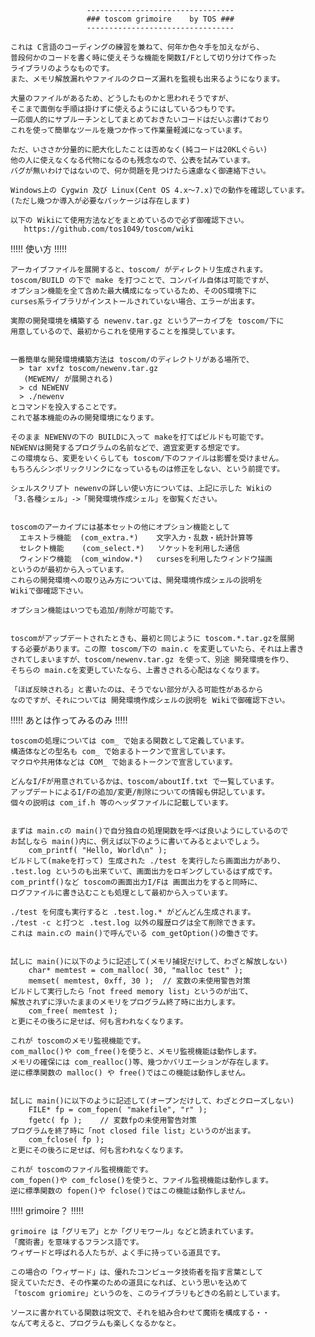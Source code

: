                      ---------------------------------
                     ### toscom grimoire    by TOS ###
                     ---------------------------------

    これは C言語のコーディングの練習を兼ねて、何年か色々手を加えながら、
    普段何かのコードを書く時に使えそうな機能を関数I/Fとして切り分けて作った
    ライブラリのようなものです。
    また、メモリ解放漏れやファイルのクローズ漏れを監視も出来るようになります。
  
    大量のファイルがあるため、どうしたものかと思われそうですが、
    そこまで面倒な手順は掛けずに使えるようにはしているつもりです。
    一応個人的にサブルーチンとしてまとめておきたいコードはだいぶ書けており
    これを使って簡単なツールを幾つか作って作業量軽減になっています。
  
    ただ、いささか分量的に肥大化したことは否めなく(純コードは20KLぐらい)
    他の人に使えなくなる代物になるのも残念なので、公表を試みています。
    バグが無いわけではないので、何か問題を見つけたら遠慮なく御連絡下さい。
    
    Windows上の Cygwin 及び Linux(Cent OS 4.x～7.x)での動作を確認しています。
    (ただし幾つか導入が必要なパッケージは存在します)
    
    以下の Wikiにて使用方法などをまとめているので必ず御確認下さい。
       https://github.com/tos1049/toscom/wiki


!!!!! 使い方 !!!!!

    アーカイブファイルを展開すると、toscom/ がディレクトリ生成されます。
    toscom/BUILD の下で make を打つことで、コンパイル自体は可能ですが、
    オプション機能を全て含めた最大構成になっているため、そのOS環境下に
    curses系ライブラリがインストールされていない場合、エラーが出ます。

    実際の開発環境を構築する newenv.tar.gz というアーカイブを toscom/下に
    用意しているので、最初からこれを使用することを推奨しています。


    一番簡単な開発環境構築方法は toscom/のディレクトリがある場所で、
      > tar xvfz toscom/newenv.tar.gz
       (MEWEMV/ が展開される)
      > cd NEWENV
      > ./newenv
    とコマンドを投入することです。
    これで基本機能のみの開発環境になります。

    そのまま NEWENVの下の BUILDに入って makeを打てばビルドも可能です。
    NEWENVは開発するプログラムの名前などで、適宜変更する想定です。
    この環境なら、変更をいくらしても toscom/下のファイルは影響を受けません。
    もちろんシンボリックリンクになっているものは修正をしない、という前提です。

    シェルスクリプト newenvの詳しい使い方については、上記に示した Wikiの
    「3.各種シェル」->「開発環境作成シェル」を御覧ください。


    toscomのアーカイブには基本セットの他にオプション機能として
      エキストラ機能  (com_extra.*)    文字入力・乱数・統計計算等
      セレクト機能    (com_select.*)   ソケットを利用した通信
      ウィンドウ機能  (com_window.*)   cursesを利用したウィンドウ描画
    というのが最初から入っています。
    これらの開発環境への取り込み方については、開発環境作成シェルの説明を
    Wikiで御確認下さい。

    オプション機能はいつでも追加/削除が可能です。


    toscomがアップデートされたときも、最初と同じように toscom.*.tar.gzを展開
    する必要があります。この際 toscom/下の main.c を変更していたら、それは上書き
    されてしまいますが、toscom/newenv.tar.gz を使って、別途 開発環境を作り、
    そちらの main.cを変更していたなら、上書きされる心配はなくなります。

    「ほぼ反映される」と書いたのは、そうでない部分が入る可能性があるから
    なのですが、それについては 開発環境作成シェルの説明を Wikiで御確認下さい。


!!!!! あとは作ってみるのみ !!!!!

    toscomの処理については com_ で始まる関数として定義しています。
    構造体などの型名も com_ で始まるトークンで宣言しています。
    マクロや共用体などは COM_ で始まるトークンで宣言しています。

    どんなI/Fが用意されているかは、toscom/aboutIf.txt で一覧しています。
    アップデートによるI/Fの追加/変更/削除についての情報も併記しています。
    個々の説明は com_if.h 等のヘッダファイルに記載しています。


    まずは main.cの main()で自分独自の処理関数を呼べば良いようにしているので
    お試しなら main()内に、例えば以下のように書いてみるとよいでしょう。
        com_printf( "Hello, World\n" );
    ビルドして(makeを打って) 生成された ./test を実行したら画面出力があり、
    .test.log というのも出来ていて、画面出力をロギングしているはず成です。
    com_printf()など toscomの画面出力I/Fは 画面出力をすると同時に、
    ログファイルに書き込むことも処理として最初から入っています。

    ./test を何度も実行すると .test.log.* がどんどん生成されます。
    ./test -c と打つと .test.log 以外の履歴ログは全て削除できます。
    これは main.cの main()で呼んでいる com_getOption()の働きです。


    試しに main()に以下のように記述して(メモリ捕捉だけして、わざと解放しない)
        char* memtest = com_malloc( 30, "malloc test" );
        memset( memtest, 0xff, 30 );  // 変数の未使用警告対策
    ビルドして実行したら「not freed memory list」というのが出て、
    解放されずに浮いたままのメモリをプログラム終了時に出力します。
        com_free( memtest );
    と更にその後ろに足せば、何も言われなくなります。

    これが toscomのメモリ監視機能です。
    com_malloc()や com_free()を使うと、メモリ監視機能は動作します。
    メモリの確保には com_realloc()等、幾つかバリエーションが存在します。
    逆に標準関数の malloc() や free()ではこの機能は動作しません。


    試しに main()に以下のように記述して(オープンだけして、わざとクローズしない)
        FILE* fp = com_fopen( "makefile", "r" );
        fgetc( fp );    // 変数fpの未使用警告対策
    プログラムを終了時に「not closed file list」というのが出ます。
        com_fclose( fp );
    と更にその後ろに足せば、何も言われなくなります。

    これが toscomのファイル監視機能です。
    com_fopen()や com_fclose()を使うと、ファイル監視機能は動作します。
    逆に標準関数の fopen()や fclose()ではこの機能は動作しません。


!!!!! grimoire？ !!!!!

    grimoire は「グリモア」とか「グリモワール」などと読まれています。
    「魔術書」を意味するフランス語です。
    ウィザードと呼ばれる人たちが、よく手に持っている道具です。

    この場合の「ウィザード」は、優れたコンピュータ技術者を指す言葉として
    捉えていただき、その作業のための道具になれば、という思いを込めて
    「toscom griomire」というのを、このライブラリもどきの名前としています。

    ソースに書かれている関数は呪文で、それを組み合わせて魔術を構成する・・
    なんて考えると、プログラムも楽しくなるかなと。

